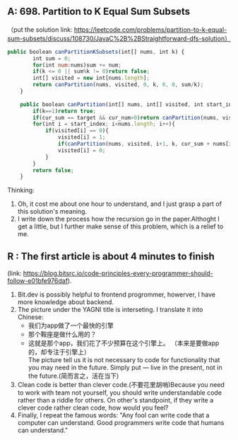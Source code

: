 ## A: 698. Partition to K Equal Sum Subsets
（put the solution link: https://leetcode.com/problems/partition-to-k-equal-sum-subsets/discuss/108730/JavaC%2B%2BStraightforward-dfs-solution）

```javascript
public boolean canPartitionKSubsets(int[] nums, int k) {
        int sum = 0;
        for(int num:nums)sum += num;
        if(k <= 0 || sum%k != 0)return false;
        int[] visited = new int[nums.length];
        return canPartition(nums, visited, 0, k, 0, 0, sum/k);
    }
    
    public boolean canPartition(int[] nums, int[] visited, int start_index, int k, int cur_sum, int cur_num, int target){
        if(k==1)return true;
        if(cur_sum == target && cur_num>0)return canPartition(nums, visited, 0, k-1, 0, 0, target);
        for(int i = start_index; i<nums.length; i++){
            if(visited[i] == 0){
                visited[i] = 1;
                if(canPartition(nums, visited, i+1, k, cur_sum + nums[i], cur_num++, target))return true;
                visited[i] = 0;
            }
        }
        return false;
    }
```
   Thinking:
   1. Oh, it cost me about one hour to understand, and I just grasp a part of this solution's meaning.
   2. I write down the process how the recursion go in the paper.Althoght I get a little, but I further make sense of this problem, which is a relief to me.

## R : The first article is about 4 minutes to finish
(link: https://blog.bitsrc.io/code-principles-every-programmer-should-follow-e01bfe976daf). 

1. Bit.dev is possibly helpful to frontend progrommer, howerver, I have more knowledge about backend.
2. The picture under the YAGNI title is interseting. I translate it into Chinese:
   - 我们为app做了一个最快的引擎  
   - 那个鞍座是做什么用的？ 
   - 这就是那个app，我们花了不少预算在这个引擎上。
   （本来是要做app的，却专注于引擎上）  
   The picture tell us it is not necessary to code for functionality that you may need in the future.
   Simply put — live in the present, not in the future.(简而言之，活在当下)
3. Clean code is better than clever code.(不要花里胡哨)Because you need to work with team not yourself, you should write understandable
code rather than a riddle for others. On other's standpoint, if they write a clever code rather clean code, how would you feel?
4. Finally, I repeat the famous words: "Any fool can write code that a computer can understand. Good programmers write code that humans can understand."
  
